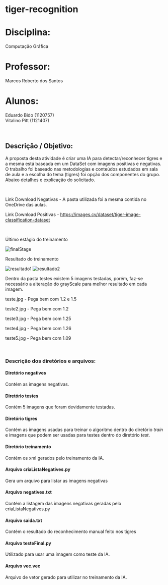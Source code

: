 # tiger-recognition

# Disciplina: <br/>
Computação Gráfica

# Professor: <br/>
Marcos Roberto dos Santos

# Alunos:<br/>
Eduardo Bido (1120757)<br/>
Vitalino Pitt (1121407)

<br/>

## Descrição / Objetivo:
A proposta desta atividade é criar uma IA para detectar/reconhecer tigres e a mesma está baseada em um DataSet com imagens positivas e negativas.  O trabalho foi baseado nas metodologias e conteúdos estudados em sala de aula e a escolha do tema (tigres) foi opção dos componentes do grupo.  
Abaixo detalhes e explicação do solicitado.

<br/>

Link Download Negativas - A pasta utilizada foi a mesma contida no OneDrive das aulas.

Link Download Positivas - https://images.cv/dataset/tiger-image-classification-dataset

<br/>

Último estágio do treinamento

![finalStage](https://user-images.githubusercontent.com/58514930/197423619-c510c602-8459-4d9b-a13c-0426f940913b.png)

Resultado do treinamento

![resultado1](https://user-images.githubusercontent.com/58514930/197424056-d0d3f971-6d35-47e9-8cef-6d3cb05d35d3.png)
![resultado2](https://user-images.githubusercontent.com/58514930/197424059-d0a5021d-f7b7-4d9e-ae0c-f4c7c26ca594.png)

Dentro da pasta testes existem 5 imagens testadas, porém, faz-se necessário a alteração do grayScale para melhor resultado em cada imagem.

teste.jpg - Pega bem com 1.2 e 1.5

teste2.jpg - Pega bem com 1.2

teste3.jpg - Pega bem com 1.25

teste4.jpg - Pega bem com 1.26

teste5.jpg - Pega bem com 1.09

<br/>

### Descrição dos diretórios e arquivos:

#### Diretório negatives
Contém as imagens negativas.

#### Diretório testes
Contém 5 imagens que foram devidamente testadas.

#### Diretório tigres
Contém as imagens usadas para treinar o algoritmo dentro do diretório *train* e imagens que podem ser usadas para testes dentro do diretório *test*.

#### Diretório treinamento
Contém os xml gerados pelo treinamento da IA.

#### Arquivo criaListaNegatives.py
Gera um arquivo para listar as imagens negativas

#### Arquivo negatives.txt
Contém a listagem das imagens negativas geradas pelo criaListaNegatives.py

#### Arquivo saida.txt
Contém o resultado do reconhecimento manual feito nos tigres

#### Arquivo testeFinal.py
Utilizado para usar uma imagem como teste da IA.

#### Arquivo vec.vec
Arquivo de vetor gerado para utilizar no treinamento da IA.
